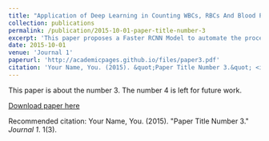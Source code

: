 ```yaml
---
title: "Application of Deep Learning in Counting WBCs, RBCs And Blood Platelets Using Faster Region-based Convolutional Neural Network"
collection: publications
permalink: /publication/2015-10-01-paper-title-number-3
excerpt: 'This paper proposes a Faster RCNN Model to automate the process of Complete Blood Count Tests by detecting WBCs, RBCs and blood platelets.'
date: 2015-10-01
venue: 'Journal 1'
paperurl: 'http://academicpages.github.io/files/paper3.pdf'
citation: 'Your Name, You. (2015). &quot;Paper Title Number 3.&quot; <i>Journal 1</i>. 1(3).'
---
```

This paper is about the number 3. The number 4 is left for future work.

[Download paper here](http://academicpages.github.io/files/paper3.pdf)

Recommended citation: Your Name, You. (2015). "Paper Title Number 3." <i>Journal 1</i>. 1(3).


<!-- This chapter proposes a Faster-RCNN Model to automate the process of Complete Blood Count Tests by detecting WBC's, RBC's and blood platelets -->